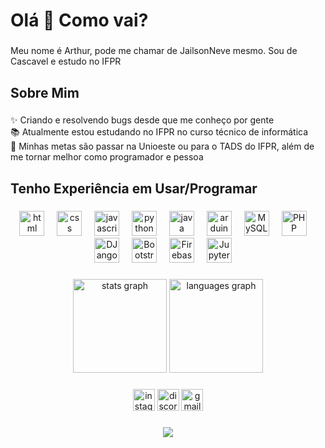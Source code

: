 <h1 align="left">Olá 👋 Como vai?</h1>

###

<p align="left">Meu nome é Arthur, pode me chamar de JailsonNeve mesmo. Sou de Cascavel e estudo no IFPR</p>

###

<h2 align="left">Sobre Mim</h2>

###

<p align="left">✨ Criando e resolvendo bugs desde que me conheço por gente <br>📚 Atualmente estou estudando no IFPR no curso técnico de informática <br>🎯 Minhas metas são passar na Unioeste ou para o TADS do IFPR, além de me tornar melhor como programador e pessoa <br></p>

###

<h2 align="left">Tenho Experiência em Usar/Programar</h2>

###

<div align="center">
  <img src="https://img.icons8.com/?size=100&id=20909&format=png&color=000000" height="40" alt="html logo" title="HTML"/>
  <img width="12" />
  <img src="https://img.icons8.com/?size=100&id=21278&format=png&color=000000" height="40" alt="css logo" title="CSS"/>
  <img width="12" />
  <img src="https://cdn.jsdelivr.net/gh/devicons/devicon/icons/javascript/javascript-original.svg" height="40" alt="javascript logo" title="JavaScript"/>
  <img width="12" />
  <img src="https://img.icons8.com/?size=100&id=lXPUSRCongH1&format=png&color=000000" height="40" alt="python logo" title="Python"/>
  <img width="12" />
  <img src="https://img.icons8.com/?size=100&id=5OD485koNIrb&format=png&color=000000" height="40" alt="java logo" title="Java"/>
  <img width="12" />
  <img src="https://img.icons8.com/?size=100&id=Of4lZV2lwBQI&format=png&color=000000" height="40" alt="arduino logo" title="Arduino"/>
  <img width="12" />
  <img src="https://img.icons8.com/?size=100&id=UFXRpPFebwa2&format=png&color=000000" height="40" alt="MySQL logo" title="MySQL"/>
  <img width="12" />
  <img src="https://img.icons8.com/?size=100&id=fAMVO_fuoOuC&format=png&color=000000" height="40" alt="PHP logo" title="PHP"/>
  <img width="12" />
  <img src="https://img.icons8.com/?size=100&id=baihjTL3IBX9&format=png&color=000000" height="40" alt="DJango logo" title="Django"/>
  <img width="12" />
  <img src="https://img.icons8.com/?size=100&id=EzPCiQUqWWEa&format=png&color=000000" height="40" alt="Bootstrap logo" title="Bootstrap"/>
  <img width="12" />
  <img src="https://img.icons8.com/?size=100&id=9AHxUOg7E9q2&format=png&color=000000" height="40" alt="Firebase logo" title="Firebase"/>
  <img width="12" />
  <img src="https://img.icons8.com/?size=100&id=1Jl2zpR0qXAw&format=png&color=000000" height="40" alt="JupyterNotebook logo" title="JupyterNotebook"/>
  <img width="12" />
</div>

###

<div align="center">
  <img src="https://github-readme-stats.vercel.app/api?username=jailsonneve&hide_title=false&hide_rank=false&show_icons=true&include_all_commits=true&count_private=true&disable_animations=false&theme=dracula&locale=en&hide_border=false" height="150" alt="stats graph"  />
  <img src="https://github-readme-stats.vercel.app/api/top-langs?username=jailsonneve&locale=en&hide_title=false&layout=compact&card_width=320&langs_count=5&theme=dracula&hide_border=false" height="150" alt="languages graph"  />
</div>

###

<div align="center">
  <img src="https://img.shields.io/static/v1?message=Instagram&logo=instagram&label=&color=E4405F&logoColor=white&labelColor=&style=for-the-badge" height="35" alt="instagram logo"  />
  <img src="https://img.shields.io/static/v1?message=Discord&logo=discord&label=&color=7289DA&logoColor=white&labelColor=&style=for-the-badge" height="35" alt="discord logo"  />
  <img src="https://img.shields.io/static/v1?message=Gmail&logo=gmail&label=&color=D14836&logoColor=white&labelColor=&style=for-the-badge" height="35" alt="gmail logo"  />
</div>


###

<div align="center">
  <img src="https://profile-counter.glitch.me/jailsonneve/count.svg?"  />
</div>

###
